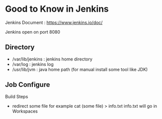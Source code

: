 # Good to Know in Jenkins
Jenkins Document : https://www.jenkins.io/doc/

Jenkins open on port 8080

## Directory
- /var/lib/jenkins : jenkins home directory
- /var/log : jenkins log
- /usr/lib/jvm : java home path (for manual install some tool like JDK)

## Job Configure
Build Steps
- redirect some file for example cat (some file) > info.txt info.txt will go in Workspaces